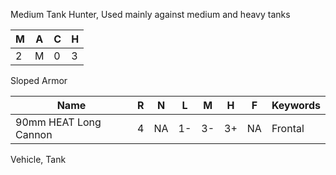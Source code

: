 Medium Tank Hunter, Used mainly against medium and heavy tanks 

| M   | A   | C   | H   |
| --- | --- | --- | --- |
| 2   | M   | 0   | 3   |
Sloped Armor

| Name                  | R   | N   | L   | M   | H   | F   | Keywords |
| --------------------- | --- | --- | --- | --- | --- | --- | -------- |
| 90mm HEAT Long Cannon | 4   | NA  | 1-  | 3-  | 3+  | NA  | Frontal  |
Vehicle, Tank